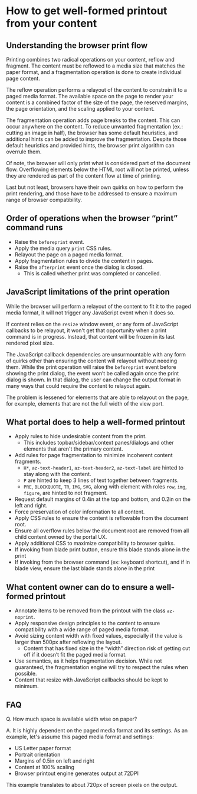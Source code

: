 <a name="how-to-get-well-formed-printout-from-your-content"></a>
# How to get well-formed printout from your content

<a name="how-to-get-well-formed-printout-from-your-content-understanding-the-browser-print-flow"></a>
## Understanding the browser print flow

Printing combines two radical operations on your content, reflow and fragment. The content must be reflowed to a media size that matches the paper format, and a fragmentation operation is done to create individual page content.

The reflow operation performs a relayout of the content to constrain it to a paged media format. The available space on the page to render your content is a combined factor of the size of the page, the reserved margins, the page orientation, and the scaling applied to your content.

The fragmentation operation adds page breaks to the content. This can occur anywhere on the content. To reduce unwanted fragmentation (ex.: cutting an image in half), the browser has some default heuristics, and additional hints can be added to improve the fragmentation. Despite those default heuristics and provided hints, the browser print algorithm can overrule them.

Of note, the browser will only print what is considered part of the document flow. Overflowing elements below the HTML root will not be printed, unless they are rendered as part of the content flow at time of printing.

Last but not least, browsers have their own quirks on how to perform the print rendering, and those have to be addressed to ensure a maximum range of browser compatibility.

<a name="how-to-get-well-formed-printout-from-your-content-order-of-operations-when-the-browser-print-command-runs"></a>
## Order of operations when the browser “print” command runs

- Raise the `beforeprint` event.
- Apply the media query `print` CSS rules.
- Relayout the page on a paged media format.
- Apply fragmentation rules to divide the content in pages.
- Raise the `afterprint` event once the dialog is closed.
  - This is called whether print was completed or cancelled.

<a name="how-to-get-well-formed-printout-from-your-content-javascript-limitations-of-the-print-operation"></a>
## JavaScript limitations of the print operation

While the browser will perform a relayout of the content to fit it to the paged media format, it will not trigger any JavaScript event when it does so.

If content relies on the `resize` window event, or any form of JavaScript callbacks to be relayout, it won't get that opportunity when a print command is in progress. Instead, that content will be frozen in its last rendered pixel size.

The JavaScript callback dependencies are unsurmountable with any form of quirks other than ensuring the content will relayout without needing them. While the print operation will raise the `beforeprint` event before showing the print dialog, the event won’t be called again once the print dialog is shown. In that dialog, the user can change the output format in many ways that could require the content to relayout again.

The problem is lessened for elements that are able to relayout on the page, for example, elements that are not the full width of the view port.

<a name="how-to-get-well-formed-printout-from-your-content-what-portal-does-to-help-a-well-formed-printout"></a>
## What portal does to help a well-formed printout

- Apply rules to hide undesirable content from the print.
  - This includes topbar/sidebar/context panes/dialogs and other elements that aren't the primary content.
- Add rules for page fragmentation to minimize incoherent content fragments.
  - `H*`, `az-text-header1`, `az-text-header2`, `az-text-label` are hinted to stay along with the content.
  - `P` are hinted to keep 3 lines of text together between fragments.
  - `PRE`, `BLOCKQUOTE`, `TR`, `IMG`, `SVG`, along with element with roles `row`, `img`, `figure`, are hinted to not fragment.
- Request default margins of 0.4in at the top and bottom, and 0.2in on the left and right.
- Force preservation of color information to all content.
- Apply CSS rules to ensure the content is reflowable from the document root.
- Ensure all overflow rules below the document root are removed from all child content owned by the portal UX.
- Apply additional CSS to maximize compatibility to browser quirks.
- If invoking from blade print button, ensure this blade stands alone in the print
- If invoking from the browser command (ex: keyboard shortcut), and if in blade view, ensure the last blade stands alone in the print

<a name="how-to-get-well-formed-printout-from-your-content-what-content-owner-can-do-to-ensure-a-well-formed-printout"></a>
## What content owner can do to ensure a well-formed printout

- Annotate items to be removed from the printout with the class `az-noprint`.
- Apply responsive design principles to the content to ensure compatibility with a wide range of paged media format.
- Avoid sizing content width with fixed values, especially if the value is larger than 500px after reflowing the layout.
  - Content that has fixed size in the “width” direction risk of getting cut off if it doesn’t fit the paged media format.
- Use semantics, as it helps fragmentation decision. While not guaranteed, the fragmentation engine will try to respect the rules when possible.
- Content that resize with JavaScript callbacks should be kept to minimum.

<a name="how-to-get-well-formed-printout-from-your-content-faq"></a>
## FAQ

Q. How much space is available width wise on paper?

A. It is highly dependent on the paged media format and its settings. As an example, let's assume this paged media format and settings:

- US Letter paper format
- Portrait orientation
- Margins of 0.5in on left and right
- Content at 100% scaling
- Browser printout engine generates output at 72DPI

 This example translates to about 720px of screen pixels on the output.
